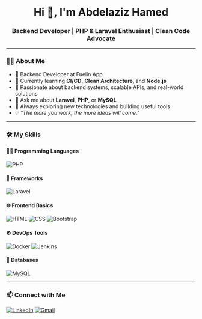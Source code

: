 <h1 align="center">Hi 👋, I'm Abdelaziz Hamed</h1>
<h3 align="center">Backend Developer | PHP & Laravel Enthusiast | Clean Code Advocate</h3>

---

### 👨‍💻 About Me
- 💼 Backend Developer at Fuelin App  
- 🌱 Currently learning **CI/CD**, **Clean Architecture**, and **Node.js**  
- 🚀 Passionate about backend systems, scalable APIs, and real-world solutions  
- 💬 Ask me about **Laravel**, **PHP**, or **MySQL**  
- 🧠 Always exploring new technologies and building useful tools  
- 💡 _"The more you work, the more ideas will come."_

---

### 🛠 My Skills

#### 👨‍💻 Programming Languages
![PHP](https://img.shields.io/badge/php-8892BF?style=for-the-badge&logo=php&logoColor=white)

#### 🚀 Frameworks
![Laravel](https://img.shields.io/badge/laravel-F05340?style=for-the-badge&logo=laravel&logoColor=white)

#### 🌐 Frontend Basics
![HTML](https://img.shields.io/badge/html5-e34c26?style=for-the-badge&logo=html5&logoColor=white)
![CSS](https://img.shields.io/badge/css3-1572B6?style=for-the-badge&logo=css3&logoColor=white)
![Bootstrap](https://img.shields.io/badge/bootstrap-563D7C?style=for-the-badge&logo=bootstrap&logoColor=white)

#### ⚙️ DevOps Tools
![Docker](https://img.shields.io/badge/docker-2496ED?style=for-the-badge&logo=docker&logoColor=white)
![Jenkins](https://img.shields.io/badge/jenkins-d24939?style=for-the-badge&logo=jenkins&logoColor=white)

#### 🧠 Databases
![MySQL](https://img.shields.io/badge/mysql-00758f?style=for-the-badge&logo=mysql&logoColor=white)

---

### 📫 Connect with Me
[![LinkedIn](https://img.shields.io/badge/LinkedIn-blue?style=for-the-badge&logo=linkedin&logoColor=white)](https://www.linkedin.com/in/abdelaziz-hamed-74a36022a/)
[![Gmail](https://img.shields.io/badge/Gmail-red?style=for-the-badge&logo=gmail&logoColor=white)](mailto:abdelaziz.ibrahimhamed@gmail.com)

